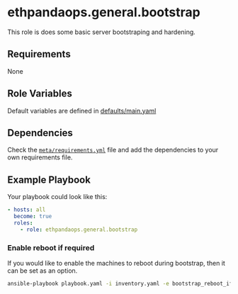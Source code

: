 # ethpandaops.general.bootstrap

This role is does some basic server bootstraping and hardening.

## Requirements

None

## Role Variables

Default variables are defined in [defaults/main.yaml](defaults/main.yaml)

## Dependencies

Check the [`meta/requirements.yml`](meta/requirements.yml) file and add the dependencies to your own requirements file.

## Example Playbook

Your playbook could look like this:

```yaml
- hosts: all
  become: true
  roles:
    - role: ethpandaops.general.bootstrap
```

### Enable reboot if required
If you would like to enable the machines to reboot during bootstrap, then it can be set as an option.
```sh
ansible-playbook playbook.yaml -i inventory.yaml -e bootstrap_reboot_if_required=true
```